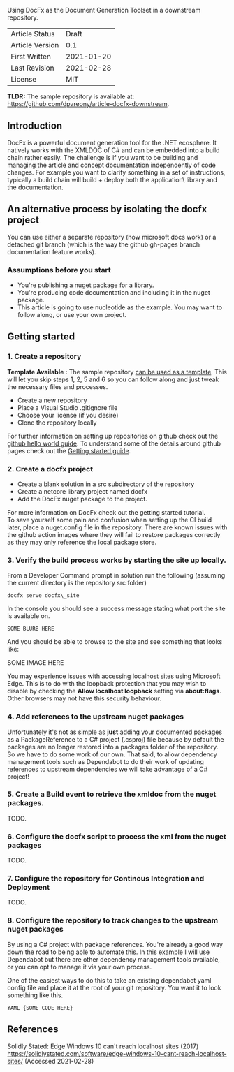 Using DocFx as the Document Generation Toolset in a downstream repository.

| | |
| - | - |
| Article Status | Draft |
| Article Version | 0.1 |
| First Written | 2021-01-20 |
| Last Revision | 2021-02-28 |
| License | MIT |


<div class="alert alert-info">
  <strong>TLDR:</strong> The sample repository is available at: <a href="https://github.com/dpvreony/article-docfx-downstream">https://github.com/dpvreony/article-docfx-downstream</a>.
</div>


## Introduction

DocFx is a powerful document generation tool for the .NET ecosphere. It natively works with the XMLDOC of C#
and can be embedded into a build chain rather easily. The challenge is if you want to be building and managing
the article and concept documentation independently of code changes. For example you want to clarify something
in a set of instructions, typically a build chain will build + deploy both the application\ library and the documentation.

## An alternative process by isolating the docfx project

You can use either a separate repository (how microsoft docs work) or a detached git branch (which is the way the github gh-pages branch documentation feature works).

### Assumptions before you start

* You're publishing a nuget package for a library.
* You're producing code documentation and including it in the nuget package.
* This article is going to use nucleotide as the example. You may want to follow along, or use your own project.

## Getting started

### 1. Create a repository

<div class="alert alert-info">
  <strong>Template Available :</strong> The sample repository <a href="https://github.com/dpvreony/article-docfx-downstream/generate">can be used as a template</a>. This will let you skip steps 1, 2, 5 and 6 so you can follow along and just tweak the necessary files and processes.
</div>

* Create a new repository
* Place a Visual Studio .gitignore file
* Choose your license (if you desire)
* Clone the repository locally

<div class="alert alert-info">
  For further information on setting up repositories on github check out the <a href="https://guides.github.com/activities/hello-world/">github hello world guide</a>.
  To understand some of the details around github pages check out the <a href="https://guides.github.com/features/pages/">Getting started guide</a>.
</div>

### 2. Create a docfx project

* Create a blank solution in a src subdirectory of the repository
* Create a netcore library project named docfx
* Add the DocFx nuget package to the project.

<div class="alert alert-info">
  For more information on DocFx check out the getting started tutorial.
</div>

<div class="alert alert-warning" role="alert">
  To save yourself some pain and confusion when setting up the CI build later, place a nuget.config file in the repository. There are known issues with the github action images where they will fail to restore packages correctly as they may only reference the local package store.
</div>

### 3. Verify the build process works by starting the site up locally.

From a Developer Command prompt in solution run the following (assuming the current directory is the repository src folder)

`docfx serve docfx\_site`

In the console you should see a success message stating what port the site is available on.

`
SOME BLURB HERE
`

And you should be able to browse to the site and see something that looks like:

SOME IMAGE HERE

<div class="alert alert-warning" role="alert">
  You may experience issues with accessing localhost sites using Microsoft Edge. This is to do with the loopback protection that you may wish to disable by checking the <strong>Allow localhost loopback</strong> setting via <strong>about:flags</strong>. Other browsers may not have this security behaviour.
</div>


### 4. Add references to the upstream nuget packages

Unfortunately it's not as simple as **just** adding your documented packages as a PackageReference to a C# project (.csproj) file because by default the packages are no longer restored into a packages folder of the repository. So we have to do some work of our own. That said, to allow dependency management tools such as Dependabot to do their work of updating references to upstream dependencies we will take advantage of a C# project!

### 5. Create a Build event to retrieve the xmldoc from the nuget packages.

TODO.

### 6. Configure the docfx script to process the xml from the nuget packages

TODO.

### 7. Configure the repository for Continous Integration and Deployment

TODO.

### 8. Configure the repository to track changes to the upstream nuget packages

By using a C# project with package references. You're already a good way down the road to being able to automate this. In this example I will use Dependabot but there are other dependency management tools available, or you can opt to manage it via your own process.

One of the easiest ways to do this to take an existing dependabot yaml config file and place it at the root of your git repository. You want it to look something like this.

``YAML
{SOME CODE HERE}
``

## References

Solidly Stated: Edge Windows 10 can't reach localhost sites (2017) https://solidlystated.com/software/edge-windows-10-cant-reach-localhost-sites/ (Accessed 2021-02-28)
